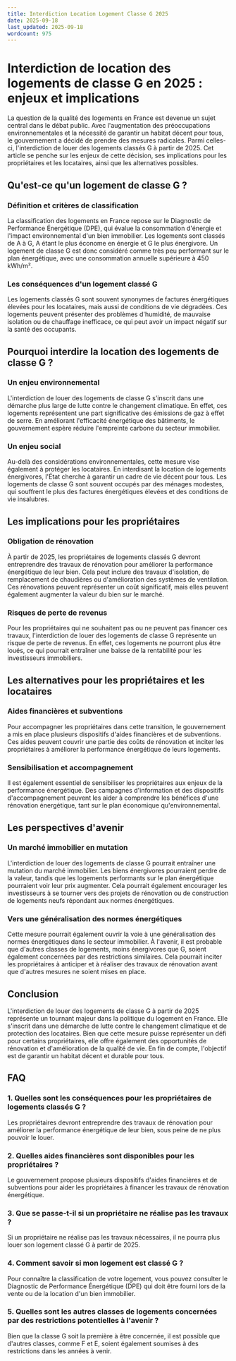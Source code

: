 ```yaml
---
title: Interdiction Location Logement Classe G 2025
date: 2025-09-18
last_updated: 2025-09-18
wordcount: 975
---
```


# Interdiction de location des logements de classe G en 2025 : enjeux et implications

La question de la qualité des logements en France est devenue un sujet central dans le débat public. Avec l'augmentation des préoccupations environnementales et la nécessité de garantir un habitat décent pour tous, le gouvernement a décidé de prendre des mesures radicales. Parmi celles-ci, l'interdiction de louer des logements classés G à partir de 2025. Cet article se penche sur les enjeux de cette décision, ses implications pour les propriétaires et les locataires, ainsi que les alternatives possibles.

## Qu'est-ce qu'un logement de classe G ?

### Définition et critères de classification

La classification des logements en France repose sur le Diagnostic de Performance Énergétique (DPE), qui évalue la consommation d'énergie et l'impact environnemental d'un bien immobilier. Les logements sont classés de A à G, A étant le plus économe en énergie et G le plus énergivore. Un logement de classe G est donc considéré comme très peu performant sur le plan énergétique, avec une consommation annuelle supérieure à 450 kWh/m².

### Les conséquences d'un logement classé G

Les logements classés G sont souvent synonymes de factures énergétiques élevées pour les locataires, mais aussi de conditions de vie dégradées. Ces logements peuvent présenter des problèmes d'humidité, de mauvaise isolation ou de chauffage inefficace, ce qui peut avoir un impact négatif sur la santé des occupants.

## Pourquoi interdire la location des logements de classe G ?

### Un enjeu environnemental

L'interdiction de louer des logements de classe G s'inscrit dans une démarche plus large de lutte contre le changement climatique. En effet, ces logements représentent une part significative des émissions de gaz à effet de serre. En améliorant l'efficacité énergétique des bâtiments, le gouvernement espère réduire l'empreinte carbone du secteur immobilier.

### Un enjeu social

Au-delà des considérations environnementales, cette mesure vise également à protéger les locataires. En interdisant la location de logements énergivores, l'État cherche à garantir un cadre de vie décent pour tous. Les logements de classe G sont souvent occupés par des ménages modestes, qui souffrent le plus des factures énergétiques élevées et des conditions de vie insalubres.

## Les implications pour les propriétaires

### Obligation de rénovation

À partir de 2025, les propriétaires de logements classés G devront entreprendre des travaux de rénovation pour améliorer la performance énergétique de leur bien. Cela peut inclure des travaux d'isolation, de remplacement de chaudières ou d'amélioration des systèmes de ventilation. Ces rénovations peuvent représenter un coût significatif, mais elles peuvent également augmenter la valeur du bien sur le marché.

### Risques de perte de revenus

Pour les propriétaires qui ne souhaitent pas ou ne peuvent pas financer ces travaux, l'interdiction de louer des logements de classe G représente un risque de perte de revenus. En effet, ces logements ne pourront plus être loués, ce qui pourrait entraîner une baisse de la rentabilité pour les investisseurs immobiliers.

## Les alternatives pour les propriétaires et les locataires

### Aides financières et subventions

Pour accompagner les propriétaires dans cette transition, le gouvernement a mis en place plusieurs dispositifs d'aides financières et de subventions. Ces aides peuvent couvrir une partie des coûts de rénovation et inciter les propriétaires à améliorer la performance énergétique de leurs logements.

### Sensibilisation et accompagnement

Il est également essentiel de sensibiliser les propriétaires aux enjeux de la performance énergétique. Des campagnes d'information et des dispositifs d'accompagnement peuvent les aider à comprendre les bénéfices d'une rénovation énergétique, tant sur le plan économique qu'environnemental.

## Les perspectives d'avenir

### Un marché immobilier en mutation

L'interdiction de louer des logements de classe G pourrait entraîner une mutation du marché immobilier. Les biens énergivores pourraient perdre de la valeur, tandis que les logements performants sur le plan énergétique pourraient voir leur prix augmenter. Cela pourrait également encourager les investisseurs à se tourner vers des projets de rénovation ou de construction de logements neufs répondant aux normes énergétiques.

### Vers une généralisation des normes énergétiques

Cette mesure pourrait également ouvrir la voie à une généralisation des normes énergétiques dans le secteur immobilier. À l'avenir, il est probable que d'autres classes de logements, moins énergivores que G, soient également concernées par des restrictions similaires. Cela pourrait inciter les propriétaires à anticiper et à réaliser des travaux de rénovation avant que d'autres mesures ne soient mises en place.

## Conclusion

L'interdiction de louer des logements de classe G à partir de 2025 représente un tournant majeur dans la politique du logement en France. Elle s'inscrit dans une démarche de lutte contre le changement climatique et de protection des locataires. Bien que cette mesure puisse représenter un défi pour certains propriétaires, elle offre également des opportunités de rénovation et d'amélioration de la qualité de vie. En fin de compte, l'objectif est de garantir un habitat décent et durable pour tous.

## FAQ

### 1. Quelles sont les conséquences pour les propriétaires de logements classés G ?

Les propriétaires devront entreprendre des travaux de rénovation pour améliorer la performance énergétique de leur bien, sous peine de ne plus pouvoir le louer.

### 2. Quelles aides financières sont disponibles pour les propriétaires ?

Le gouvernement propose plusieurs dispositifs d'aides financières et de subventions pour aider les propriétaires à financer les travaux de rénovation énergétique.

### 3. Que se passe-t-il si un propriétaire ne réalise pas les travaux ?

Si un propriétaire ne réalise pas les travaux nécessaires, il ne pourra plus louer son logement classé G à partir de 2025.

### 4. Comment savoir si mon logement est classé G ?

Pour connaître la classification de votre logement, vous pouvez consulter le Diagnostic de Performance Énergétique (DPE) qui doit être fourni lors de la vente ou de la location d'un bien immobilier.

### 5. Quelles sont les autres classes de logements concernées par des restrictions potentielles à l'avenir ?

Bien que la classe G soit la première à être concernée, il est possible que d'autres classes, comme F et E, soient également soumises à des restrictions dans les années à venir.